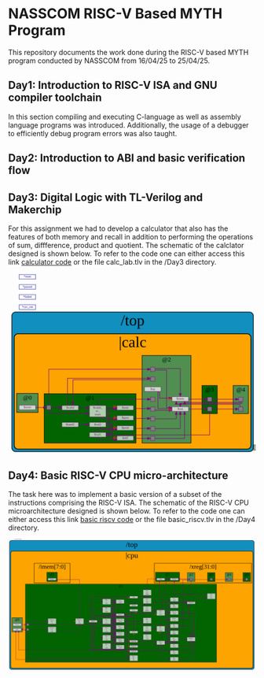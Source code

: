 # NASSCOM RISC-V Based MYTH Program
This repository documents the work done during the RISC-V based MYTH program conducted by NASSCOM from 16/04/25 to 25/04/25.

## Day1: Introduction to RISC-V ISA and GNU compiler toolchain
In this section compiling and executing C-language as well as assembly language programs was introduced. Additionally, the usage of a debugger to efficiently debug program errors was also taught.




## Day2: Introduction to ABI and basic verification flow



## Day3: Digital Logic with TL-Verilog and Makerchip
For this assignment we had to develop a calculator that also has the features of both memory and recall in addition to performing the operations of sum, diffference, product and quotient. The schematic of the calclator designed is shown below. To refer to the code one can either access this link [calculator code](https://www.makerchip.com/sandbox/0DkfBhR9B/048hBnP#) or the file calc_lab.tlv in the /Day3 directory.

![alt text](images/calc_diagram.png)


## Day4: Basic RISC-V CPU micro-architecture
The task here was to implement a basic version of a subset of the instructions comprising the RISC-V ISA. The schematic of the RISC-V CPU microarchitecture designed is shown below. To refer to the code one can either access this link [basic riscv code](https://www.makerchip.com/sandbox/0XDfnh720/0X6hXRo) or the file basic_riscv.tlv in the /Day4 directory.

![alt text](images/riscv_unpipelined.png)


[comment]: <> (## Day5: Complete Pipelined RISC-V CPU micro-architecture)